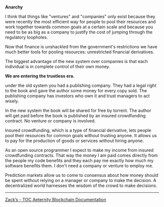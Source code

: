 **Anarchy**

I think that things like "ventures" and "companies" only exist because
they were recently the most efficient way for people to pool their resources
and work together towards common goals at a certain scale and because you
need to be as big as a company to justify the cost of jumping through the
regulatory loopholes.

Now that finance is unshackled from the government's restrictions we have
much better tools for pooling resources: unrestricted financial derivatives.

The biggest advantage of the new system over companies is that each individual
is in complete control of their own money.

**We are entering the trustless era.**

under the old system you had a publishing company. They had a legal right
to the book and gave the author some money for every copy sold.
The publishing company has investors who own it and trust managers to act wisely.

In the new system the book will be shared for free by torrent. The author
will get paid before the book is published by an insured crowdfunding contract.
No venture or company is involved.

Insured crowdfunding, which is a type of financial derivative, lets people
pool their resources for common goals without trusting anyone. It allows
us to pay for the production of goods or services without hiring anyone.

As an open source programmer I expect to make my income from insured
crowdfunding contracts. That way the money I am paid comes directly from
the people my code benefits and they each pay me exactly how much my
software benefits them. I don't need a company or venture to employ me.

Prediction markets allow us to come to consensus about how money should
be spent without relying on a manager or company to make the decision.
A decentralized world harnesses the wisdom of the crowd to make decisions.
***
[Zack’s - TOC Aeternity Blockchain Documentation](Zack_Docs_TOC)